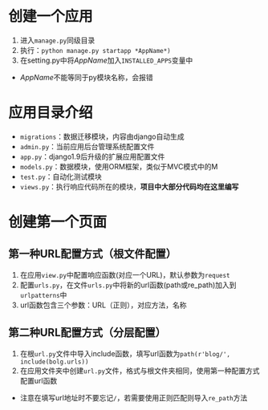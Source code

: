 # 创建一个应用

1. 进入`manage.py`同级目录
1. 执行：`python manage.py startapp *AppName*)`
1. 在setting.py中将*AppName*加入`INSTALLED_APPS`变量中
- *AppName*不能等同于py模块名称，会报错

# 应用目录介绍

- `migrations`：数据迁移模块，内容由django自动生成
- `admin.py`：当前应用后台管理系统配置文件
- `app.py`：django1.9后升级的扩展应用配置文件
- `models.py`：数据模块，使用ORM框架，类似于MVC模式中的M
- `test.py`：自动化测试模块
- `views.py`：执行响应代码所在的模块，**项目中大部分代码均在这里编写**

# 创建第一个页面

## 第一种URL配置方式（根文件配置）
1. 在应用`view.py`中配置响应函数(对应一个URL)，默认参数为`request`
1. 配置`urls.py`，在文件`urls.py`中将新的url函数(path或re_path)加入到`urlpatterns`中
1. url函数包含三个参数：URL（正则），对应方法，名称

## 第二种URL配置方式（分层配置）
1. 在根`url.py`文件中导入include函数，填写url函数为`path(r'blog/', include(bolg.urls))`
1. 在应用文件夹中创建`url.py`文件，格式与根文件夹相同，使用第一种配置方式配置url函数
- 注意在填写url地址时不要忘记`/`，若需要使用正则匹配则导入`re_path`方法
